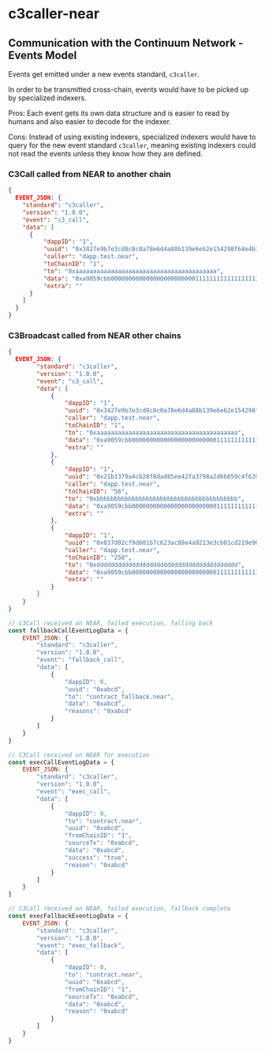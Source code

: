 # c3caller-near

## Communication with the Continuum Network - Events Model

Events get emitted under a new events standard, `c3caller`.

In order to be transmitted cross-chain, events would have to be picked up by specialized indexers.

Pros: Each event gets its own data structure and is easier to read by humans and also easier to decode for the indexer.

Cons: Instead of using existing indexers, specialized indexers would have to query for the new event standard `c3caller`, meaning existing indexers could not read the events unless they know how they are defined.

### C3Call called from NEAR to another chain

```json
{
  EVENT_JSON: {
    "standard": "c3caller",
    "version": "1.0.0",
    "event": "c3_call",
    "data": [
      {
    	  "dappID": "1",
    	  "uuid": "0x3427e9b7e3cd8c8c0a78e6d4a88b139e6e62e154298f64e4b37faff9585a289d",
    	  "caller": "dapp.test.near",
    	  "toChainID": "1",
    	  "to": "0xaaaaaaaaaaaaaaaaaaaaaaaaaaaaaaaaaaaaaaaa",
    	  "data": "0xa9059cbb00000000000000000000000011111111111111111111111111111111111111110000000000000000000000000000000000000000000000000de0b6b3a7640000",
    	  "extra": ""
      }
    ]
  }
}
```

### C3Broadcast called from NEAR other chains

```json
{
  EVENT_JSON: {
		"standard": "c3caller",
		"version": "1.0.0",
		"event": "c3_call",
		"data": [
			{
				"dappID": "1",
			    "uuid": "0x3427e9b7e3cd8c8c0a78e6d4a88b139e6e62e154298f64e4b37faff9585a289d",
				"caller": "dapp.test.near",
				"toChainID": "1",
				"to": "0xaaaaaaaaaaaaaaaaaaaaaaaaaaaaaaaaaaaaaaaa",
			    "data": "0xa9059cbb00000000000000000000000011111111111111111111111111111111111111110000000000000000000000000000000000000000000000000de0b6b3a7640000",
				"extra": ""
			},
			{
				"dappID": "1",
			    "uuid": "0x21b1379a4cb28f8dad85ee42fa3798a2d6b059c4f639981e1617be02d84b6b2e",
				"caller": "dapp.test.near",
				"toChainID": "56",
				"to": "0xbbbbbbbbbbbbbbbbbbbbbbbbbbbbbbbbbbbbbbbb",
			    "data": "0xa9059cbb00000000000000000000000011111111111111111111111111111111111111110000000000000000000000000000000000000000000000000de0b6b3a7640000",
				"extra": ""
			},
			{
				"dappID": "1",
			    "uuid": "0x037d02cf9d601b7c623ac88e4a9213e3cb01cd219e90d07a669227ef1394e6e9",
				"caller": "dapp.test.near",
				"toChainID": "250",
				"to": "0xdddddddddddddddddddddddddddddddddddddddd",
			    "data": "0xa9059cbb00000000000000000000000011111111111111111111111111111111111111110000000000000000000000000000000000000000000000000de0b6b3a7640000",
				"extra": ""
			}
		]
	}
}
```

```javascript
// C3Call received on NEAR, failed execution, falling back
const fallbackCallEventLogData = {
    EVENT_JSON: {
        "standard": "c3caller",
        "version": "1.0.0",
        "event": "fallback_call",
        "data": [
            {
                "dappID": 0,
                "uuid": "0xabcd",
                "to": "contract_fallback.near",
                "data": "0xabcd",
                "reasons": "0xabcd"
            }
        ]
    }
}

// C3Call received on NEAR for execution
const execCallEventLogData = {
    EVENT_JSON: {
        "standard": "c3caller",
        "version": "1.0.0",
        "event": "exec_call",
        "data": [
            {
                "dappID": 0,
                "to": "contract.near",
                "uuid": "0xabcd",
                "fromChainID": "1",
                "sourceTx": "0xabcd",
                "data": "0xabcd",
                "success": "true",
                "reason": "0xabcd"
            }
        ]
    }
}

// C3Call received on NEAR, failed execution, fallback complete
const execFallbackEventLogData = {
    EVENT_JSON: {
        "standard": "c3caller",
        "version": "1.0.0",
        "event": "exec_fallback",
        "data": [
            {
                "dappID": 0,
                "to": "contract.near",
                "uuid": "0xabcd",
                "fromChainID": "1",
                "sourceTx": "0xabcd",
                "data": "0xabcd",
                "reason": "0xabcd"
            }
        ]
    }
}
```